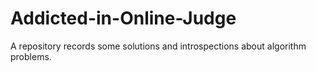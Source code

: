 # Addicted-in-Online-Judge
A repository records some solutions and introspections about algorithm problems.

